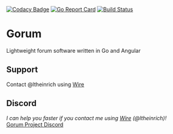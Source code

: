 [![Codacy Badge](https://api.codacy.com/project/badge/Grade/5bc6cbde0f954163babe54ee86d0264b)](https://www.codacy.com/app/ltheinrich/gorum?utm_source=github.com&amp;utm_medium=referral&amp;utm_content=ltheinrich/gorum&amp;utm_campaign=Badge_Grade)
[![Go Report Card](https://goreportcard.com/badge/github.com/ltheinrich/gorum)](https://goreportcard.com/report/github.com/ltheinrich/gorum)
[![Build Status](https://travis-ci.org/ltheinrich/gorum.svg?branch=master)](https://travis-ci.org/ltheinrich/gorum)

# Gorum
Lightweight forum software written in Go and Angular

## Support
Contact @ltheinrich using [Wire](https://wire.com/)

## Discord
*I can help you faster if you contact me using [Wire](https://wire.com/) (@ltheinrich)!*<br>
[Gorum Project Discord](https://discord.gg/jjRruxx)
